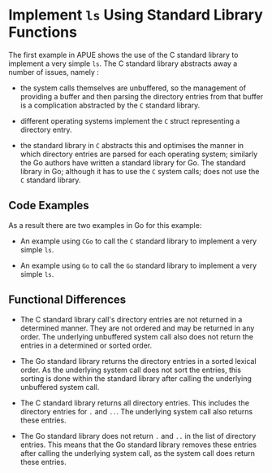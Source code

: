 # Implement `ls` Using Standard Library Functions

The first example in APUE shows the use of the C standard library to
implement a very simple `ls`. The C standard library abstracts away a
number of issues, namely :


* the system calls themselves are unbuffered, so the management of
  providing a buffer and then parsing the directory entries from that
  buffer is a complication abstracted by the `C` standard library.
  
* different operating systems implement the `C` struct representing a
  directory entry.

* the standard library in `C` abstracts this and optimises the manner
  in which directory entries are parsed for each operating system;
  similarly the Go authors have written a standard library for Go. The
  standard library in Go; although it has to use the `C` system calls;
  does not use the `C` standard library.

## Code Examples 

As a result there are two examples in Go for this example:


* An example using `CGo` to call the `C` standard library to implement
  a very simple `ls`.

* An example using `Go` to call the `Go` standard library to implement
  a very simple `ls`.


## Functional Differences

* The C standard library call's directory entries are not returned in a determined manner. They are not ordered and may be returned in any order. The underlying unbuffered system call also does not return the entries in a determined or sorted order.

* The Go standard library returns the directory entries in a sorted lexical order. As the underlying system call does not sort the entries, this sorting is done within the standard library after calling the underlying unbuffered system call.

* The C standard library returns all directory entries. This includes the directory entries for `.` and `..`. The underlying system call also returns these entries.

* The Go standard library does not return `.` and `..` in the list of directory entries. This means that the Go standard library removes these entries after calling the underlying system call, as the system call does return these entries.

